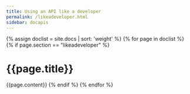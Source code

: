 ```yaml
---
title: Using an API like a developer
permalink: /likeadeveloper.html
sidebar: docapis
---
```

{% assign doclist = site.docs | sort: 'weight'  %}
{% for page in doclist %}
{% if page.section == "likeadeveloper" %}
<h1 id="{{page.permalink | remove: ".html" | remove: "/"}}">{{page.title}}</h1>
{{page.content}}
{% endif %}
{% endfor %}
